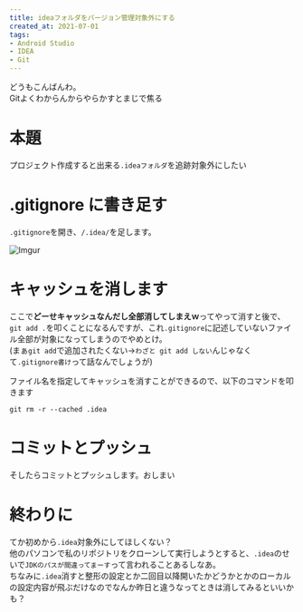 ```yaml
---
title: ideaフォルダをバージョン管理対象外にする
created_at: 2021-07-01
tags:
- Android Studio
- IDEA
- Git
---
```

どうもこんばんわ。  
Gitよくわからんからやらかすとまじで焦る

# 本題
プロジェクト作成すると出来る`.ideaフォルダ`を追跡対象外にしたい

# .gitignore に書き足す
`.gitignore`を開き、`/.idea/`を足します。

![Imgur](https://imgur.com/NlexAey.png)

# キャッシュを消します
ここで**どーせキャッシュなんだし全部消してしまえｗ**ってやって消すと後で、  
`git add .`を叩くことになるんですが、これ`.gitignore`に記述していないファイル全部が対象になってしまうのでやめとけ。  
(まぁ`git add`で追加されたくない→`わざと git add しない`んじゃなくて`.gitignore書け`って話なんでしょうが)

ファイル名を指定してキャッシュを消すことができるので、以下のコマンドを叩きます

```
git rm -r --cached .idea
```

# コミットとプッシュ

そしたらコミットとプッシュします。おしまい

# 終わりに
てか初めから`.idea`対象外にしてほしくない？  
他のパソコンで私のリポジトリをクローンして実行しようとすると、`.idea`のせいで`JDKのパスが間違ってまーす`って言われることあるしなあ。  
ちなみに`.idea`消すと整形の設定とか二回目以降開いたかどうかとかのローカルの設定内容が飛ぶだけなのでなんか昨日と違うなってときは消してみるといいかも？
